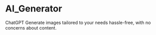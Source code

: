 # AI_Generator
 ChatGPT Generate images tailored to your needs hassle-free, with no concerns about content.
